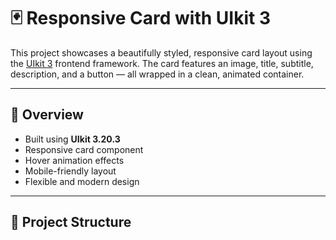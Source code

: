 # 🃏 Responsive Card with UIkit 3

This project showcases a beautifully styled, responsive card layout using the [UIkit 3](https://getuikit.com/) frontend framework. The card features an image, title, subtitle, description, and a button — all wrapped in a clean, animated container.

---

## 📄 Overview

- Built using **UIkit 3.20.3**
- Responsive card component
- Hover animation effects
- Mobile-friendly layout
- Flexible and modern design

---

## 🧩 Project Structure

